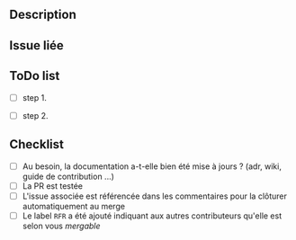 ## Description

<!--- Il est toujours plus facile pour la personne qui va relire le code d'une PR d'avoir une petite idée du contexte -->
<!--- Vous êtes donc encouragé, sans en faire un roman, à décrire le pourquoi du code contenu dans votre PR -->
<!--- Si votre PR implique une modification visuelle, les copies d'écran sont les bienvenues --->

## Issue liée

<!--- Souvent, une PR correspond à une issue ... C'est toujours une bonne chose d'avoir le lien vers cette issues dans le description de la PR -->

## ToDo list

<!--- Vous pouvez ajouter les étapes des choses à réaliser dans votre PR. -->
<!--- Cela rendra les choses plus facile surtout si vous avez besoin d'aide pour mener la PR à bout -->

- [ ] step 1.
- [ ] step 2.


## Checklist

- [ ] Au besoin, la documentation a-t-elle bien été mise à jours ? (adr, wiki, guide de contribution ...)
- [ ] La PR est testée
- [ ] L'issue associée est référencée dans les commentaires pour la clôturer automatiquement au merge
- [ ] Le label `RFR` a été ajouté indiquant aux autres contributeurs qu'elle est selon vous *mergable*

<!-- Vous pouvez bien évidement ajouter tous les commentaires vous semblant pertinant pour cette PR ! -->
